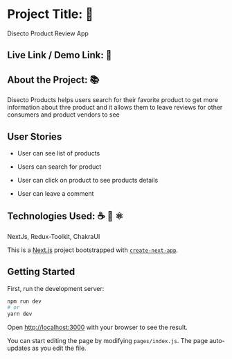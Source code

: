 # Project Title: 📛

Disecto Product Review App

## Live Link / Demo Link: 🔗

## About the Project: 📚

Disecto Products helps users search for their favorite product to get more information about thre product and it allows them to leave reviews for other consumers and product vendors to see

## User Stories

- User can see list of products

- Users can search for product

- User can click on product to see products details

- User can leave a comment

## Technologies Used: ☕️ 🐍 ⚛️

NextJs, Redux-Toolkit, ChakraUI

This is a [Next.js](https://nextjs.org/) project bootstrapped with [`create-next-app`](https://github.com/vercel/next.js/tree/canary/packages/create-next-app).

## Getting Started

First, run the development server:

```bash
npm run dev
# or
yarn dev
```

Open [http://localhost:3000](http://localhost:3000) with your browser to see the result.

You can start editing the page by modifying `pages/index.js`. The page auto-updates as you edit the file.
